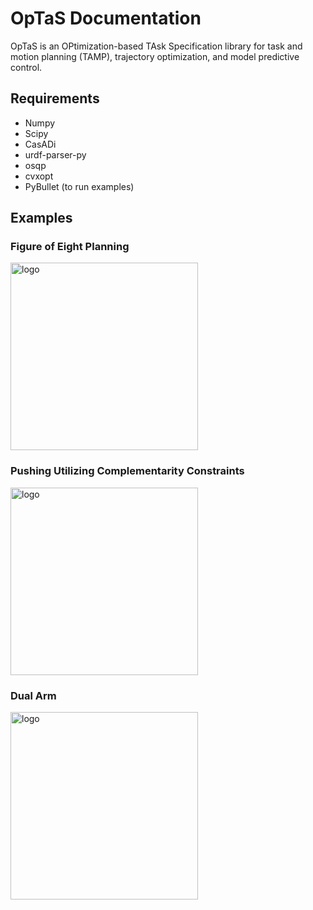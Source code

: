 # OpTaS Documentation

OpTaS is an OPtimization-based TAsk Specification library for task and motion planning (TAMP), trajectory optimization, and model predictive control.

## Requirements

* Numpy
* Scipy
* CasADi
* urdf-parser-py
* osqp
* cvxopt
* PyBullet (to run examples)

## Examples

### Figure of Eight Planning

<img src="fig8.png" alt="logo" width="300"/>

### Pushing Utilizing Complementarity Constraints

<img src="pushing.png" alt="logo" width="300"/>

### Dual Arm

<img src="dual_kuka.png" alt="logo" width="300"/>

